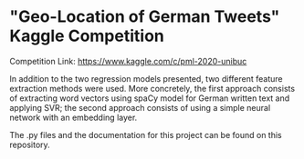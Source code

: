 # "Geo-Location of German Tweets" Kaggle Competition

Competition Link: https://www.kaggle.com/c/pml-2020-unibuc

In addition to the two regression models presented, two different feature extraction methods were used. 
More concretely, the first approach consists of extracting word vectors using spaCy model for German written text and applying SVR; 
the second approach consists of using a simple neural network with an embedding layer.

The .py files and the documentation for this project can be found on this repository.
